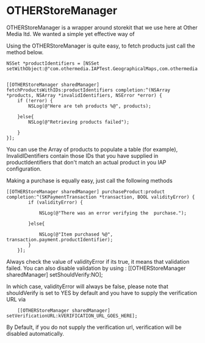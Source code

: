 OTHERStoreManager
=================

OTHERStoreManager is a wrapper around storekit that we use here at Other Media ltd. We wanted a simple yet effective way of

Using the OTHERStoreManager is quite easy, to fetch products just call the method below.

    NSSet *productIdentifiers = [NSSet setWithObject:@"com.othermedia.IAPTest.GeographicalMaps,com.othermedia.IAPTest.PoliticalMaps"];

		
	[[OTHERStoreManager sharedManager] fetchProductsWithIDs:productIdentifiers completion:^(NSArray *products, NSArray *invalidIdentifiers, NSError *error) {
		if (!error) {
			NSLog(@"Here are teh products %@", products);
			
		}else{
			NSLog(@"Retrieving products failed");
			
		}
	}];

You can use the Array of products to populate a table (for example), InvalidIDentifiers contain those IDs that you have supplied in productIdentifiers that don't match an actual product in you IAP configuration.
	
Making a purchase is equally easy, just call the following methods
	
	[[OTHERStoreManager sharedManager] purchaseProduct:product completion:^(SKPaymentTransaction *transaction, BOOL validityError) {
			if (validityError) {
			
				NSLog(@"There was an error verifying the  purchase.");
			
			}else{
			
				NSLog(@"Item purchased %@", transaction.payment.productIdentifier);
			}
		}];
		
		
Always check the value of validityError if its true, it means that validation failed. You can also disable validation by using :
		[[OTHERStoreManager sharedManager] setShouldVerify:NO]; 
		
In which case, validityError will always be false, please note that shouldVerify is set to YES by default and you have to supply the verification URL via
		
		[[OTHERStoreManager sharedManager] setVerificationURL:kVERIFICATION_URL_GOES_HERE];
		
By Default, if you do not supply the verification url, verification will be disabled automatically.
